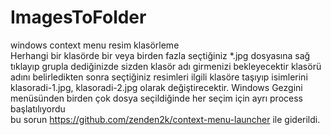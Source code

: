 # ImagesToFolder
windows context menu resim klasörleme </br>
Herhangi bir klasörde bir veya birden fazla seçtiğiniz *.jpg dosyasına sağ tıklayıp grupla dediğinizde sizden klasör adı girmenizi bekleyecektir klasörü adını belirledikten sonra seçtiğiniz resimleri ilgili klasöre taşıyıp isimlerini klasoradi-1.jpg, klasoradi-2.jpg olarak değiştirecektir.
Windows Gezgini menüsünden birden çok dosya seçildiğinde her seçim için ayrı process başlatılıyordu </br> 
bu sorun https://github.com/zenden2k/context-menu-launcher ile giderildi.
